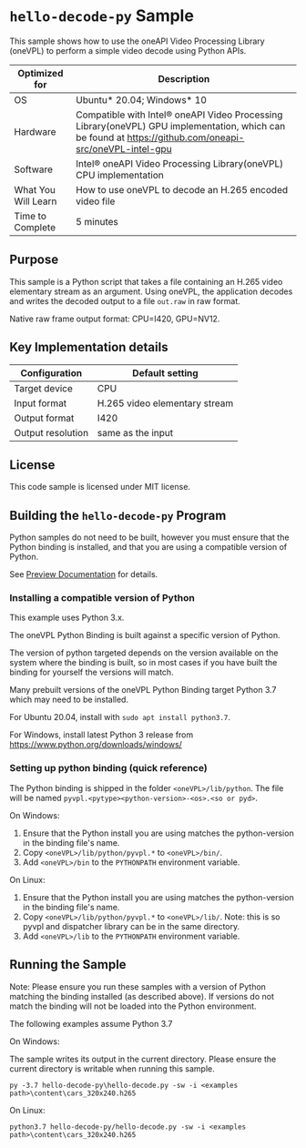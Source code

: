 # `hello-decode-py` Sample

This sample shows how to use the oneAPI Video Processing Library (oneVPL) to
perform a simple video decode using Python APIs.

| Optimized for    | Description
|----------------- | ----------------------------------------
| OS               | Ubuntu* 20.04; Windows* 10
| Hardware         | Compatible with Intel® oneAPI Video Processing Library(oneVPL) GPU implementation, which can be found at https://github.com/oneapi-src/oneVPL-intel-gpu 
| Software         | Intel® oneAPI Video Processing Library(oneVPL) CPU implementation
| What You Will Learn | How to use oneVPL to decode an H.265 encoded video file
| Time to Complete | 5 minutes


## Purpose

This sample is a Python script that takes a file containing an H.265
video elementary stream as an argument. Using oneVPL, the application decodes 
and writes the decoded output to a file `out.raw` in raw format.

Native raw frame output format: CPU=I420, GPU=NV12.

## Key Implementation details

| Configuration     | Default setting
| ----------------- | ----------------------------------
| Target device     | CPU
| Input format      | H.265 video elementary stream
| Output format     | I420
| Output resolution | same as the input


## License

This code sample is licensed under MIT license.


## Building the `hello-decode-py` Program

Python samples do not need to be built, however you must ensure that the
Python binding is installed, and that you are using a compatible version of Python.

See [Preview Documentation](https://software.intel.com/content/www/us/en/develop/articles/onevpl-preview-examples.html)
for details.

### Installing a compatible version of Python
This example uses Python 3.x.

The oneVPL Python Binding is built against a specific version of Python.

The version of python targeted depends on the version available on the system
where the binding is built, so in most cases if you have built the binding
for yourself the versions will match.

Many prebuilt versions of the oneVPL Python Binding target Python 3.7
which may need to be installed.

For Ubuntu 20.04, install with ``sudo apt install python3.7``.

For Windows, install latest Python 3 release from https://www.python.org/downloads/windows/


### Setting up python binding (quick reference)

The Python binding is shipped in the folder ``<oneVPL>/lib/python``. The file will be
named ``pyvpl.<pytype><python-version>-<os>.<so or pyd>``.

On Windows:

1. Ensure that the Python install you are using matches the python-version in the binding file's name.
2. Copy ``<oneVPL>/lib/python/pyvpl.*`` to ``<oneVPL>/bin/``.
3. Add ``<oneVPL>/bin`` to the ``PYTHONPATH`` environment variable.

On Linux:

1. Ensure that the Python install you are using matches the python-version in the binding file's name.
2. Copy ``<oneVPL>/lib/python/pyvpl.*`` to ``<oneVPL>/lib/``.  Note: this is so pyvpl and dispatcher library can be in the same directory.
3. Add ``<oneVPL>/lib`` to the ``PYTHONPATH`` environment variable.  

## Running the Sample

Note: Please ensure you run these samples with a version of Python matching the binding installed (as described above).
If versions do not match the binding will not be loaded into the Python environment.

The following examples assume Python 3.7

On Windows:

The sample writes its output in the current directory. Please ensure the current directory is writable when running this sample.

```
py -3.7 hello-decode-py\hello-decode.py -sw -i <examples path>\content\cars_320x240.h265
```

On Linux:

```
python3.7 hello-decode-py/hello-decode.py -sw -i <examples path>\content\cars_320x240.h265
```
